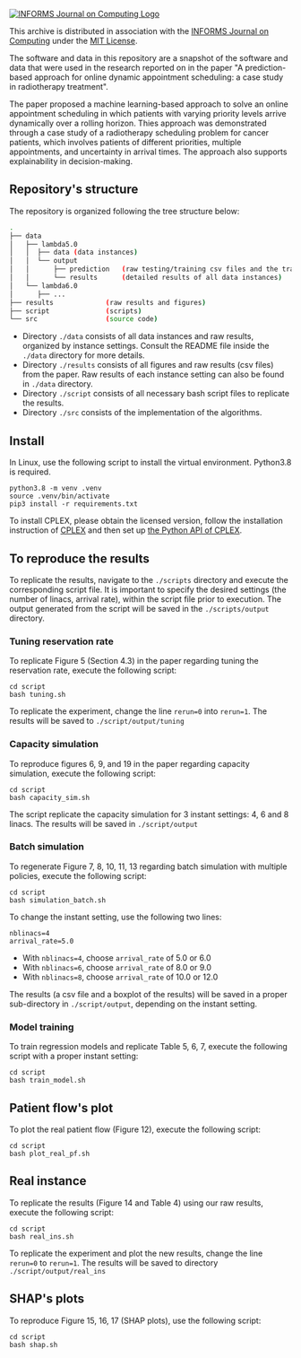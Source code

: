 [![INFORMS Journal on Computing Logo](https://INFORMSJoC.github.io/logos/INFORMS_Journal_on_Computing_Header.jpg)](https://pubsonline.informs.org/journal/ijoc)

This archive is distributed in association with the [INFORMS Journal on Computing](https://pubsonline.informs.org/journal/ijoc) under the [MIT License](LICENSE).

The software and data in this repository are a snapshot of the software and data that were used in the research reported on in the paper 
"A prediction-based approach for online dynamic appointment scheduling: a case study in radiotherapy treatment".

The paper proposed a machine learning-based approach to solve an online appointment scheduling in which patients with varying priority levels arrive dynamically over a rolling horizon. Thies approach was demonstrated through a case study of a radiotherapy scheduling problem for cancer patients, which involves patients of different priorities, multiple appointments, and uncertainty in arrival times. 
The approach also supports explainability in decision-making. 


<!--To cite this software, please cite the [paper](https://doi.org/10.1287/ijoc.2019.0934) using its DOI.-->

## Repository's structure
The repository is organized following the tree structure below: 

```bash
.
├── data
│   ├── lambda5.0
│   │  ├── data (data instances)
│   │  └── output
│   │      ├── prediction   (raw testing/training csv files and the trained regression model)
│   │      └── results      (detailed results of all data instances)
│   └── lambda6.0
│      ├── ...
├── results				(raw results and figures)
├── script				(scripts) 
└── src					(source code)
```

- Directory `./data` consists of all data instances and raw results, organized by instance settings. Consult the README file inside the `./data` directory for more details.
- Directory `./results` consists of all figures and raw results (csv files) from the paper. Raw results of each instance setting can also be found in `./data` directory. 
- Directory `./script` consists of all necessary bash script files to replicate the results.
- Directory `./src` consists of the implementation of the algorithms.

## Install

In Linux, use the following script to install the virtual environment. Python3.8 is required. 
```shell
python3.8 -m venv .venv
source .venv/bin/activate
pip3 install -r requirements.txt
```

To install CPLEX, please obtain the licensed version, follow the installation instruction of [CPLEX](https://www.ibm.com/support/pages/installation-ibm-ilog-cplex-optimization-studio-linux-platforms) and then set up [the Python API of CPLEX](https://www.ibm.com/docs/en/icos/20.1.0?topic=cplex-setting-up-python-api).

## To reproduce the results

To replicate the results, navigate to the `./scripts` directory and execute the corresponding script file. 
It is important to specify the desired settings (the number of linacs, arrival rate), within the script file prior to execution. 
The output generated from the script will be saved in the `./scripts/output` directory. 

### Tuning reservation rate
To replicate Figure 5 (Section 4.3) in the paper regarding tuning the reservation rate, execute the following script: 

```shell
cd script
bash tuning.sh
```
To replicate the experiment, change the line `rerun=0` into `rerun=1`.
The results will be saved to `./script/output/tuning`

### Capacity simulation 
To reproduce figures 6, 9, and 19 in the paper regarding capacity simulation, execute the following script:

```shell
cd script
bash capacity_sim.sh
```

The script replicate the capacity simulation for 3 instant settings: 4, 6 and 8 linacs. 
The results will be saved in `./script/output`

### Batch simulation
To regenerate Figure 7, 8, 10, 11, 13 regarding batch simulation with multiple policies, execute the following script:

```shell
cd script
bash simulation_batch.sh
```

To change the instant setting, use the following two lines:

```
nblinacs=4
arrival_rate=5.0
```

- With `nblinacs=4`, choose `arrival_rate` of 5.0 or 6.0
- With `nblinacs=6`, choose `arrival_rate` of 8.0 or 9.0
- With `nblinacs=8`, choose `arrival_rate` of 10.0 or 12.0

The results (a csv file and a boxplot of the results) will be saved in a proper sub-directory in `./script/output`, depending on the instant setting.

### Model training

To train regression models and replicate Table 5, 6, 7, execute the following script with a proper instant setting:

```shell
cd script
bash train_model.sh
```

## Patient flow's plot
To plot the real patient flow (Figure 12), execute the following script:

```shell
cd script
bash plot_real_pf.sh
```

## Real instance

To replicate the results (Figure 14 and Table 4) using our raw results, execute the following script:

```shell
cd script
bash real_ins.sh
```

To replicate the experiment and plot the new results, change the line `rerun=0` to `rerun=1`.
The results will be saved to directory `./script/output/real_ins`


## SHAP's plots

To reproduce Figure 15, 16, 17 (SHAP plots), use the following script:

```shell
cd script
bash shap.sh
```
